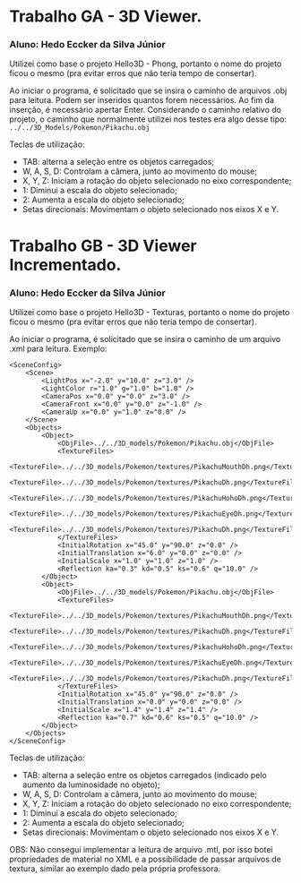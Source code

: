 # Trabalho GA - 3D Viewer.
### Aluno: Hedo Eccker da Silva Júnior

Utilizei como base o projeto Hello3D - Phong, portanto o nome do projeto ficou o mesmo (pra evitar erros que não teria tempo de consertar).

Ao iniciar o programa, é solicitado que se insira o caminho de arquivos .obj para leitura. Podem ser inseridos quantos forem necessários. Ao fim da inserção, é necessário apertar Enter. Considerando o caminho relativo do projeto, o caminho que normalmente utilizei nos testes era algo desse tipo:
`../../3D_Models/Pokemon/Pikachu.obj`

Teclas de utilização:
- TAB: alterna a seleção entre os objetos carregados;
- W, A, S, D: Controlam a câmera, junto ao movimento do mouse;
- X, Y, Z: Iniciam a rotação do objeto selecionado no eixo correspondente;
- 1: Diminui a escala do objeto selecionado;
- 2: Aumenta a escala do objeto selecionado;
- Setas direcionais: Movimentam o objeto selecionado nos eixos X e Y.

# Trabalho GB - 3D Viewer Incrementado.
### Aluno: Hedo Eccker da Silva Júnior

Utilizei como base o projeto Hello3D - Texturas, portanto o nome do projeto ficou o mesmo (pra evitar erros que não teria tempo de consertar).

Ao iniciar o programa, é solicitado que se insira o caminho de um arquivo .xml para leitura. Exemplo:
```
<SceneConfig>
    <Scene>
        <LightPos x="-2.0" y="10.0" z="3.0" />
        <LightColor r="1.0" g="1.0" b="1.0" />
        <CameraPos x="0.0" y="0.0" z="3.0" />
        <CameraFront x="0.0" y="0.0" z="-1.0" />
        <CameraUp x="0.0" y="1.0" z="0.0" />
    </Scene>
    <Objects>
        <Object>
            <ObjFile>../../3D_models/Pokemon/Pikachu.obj</ObjFile>
            <TextureFiles>
                <TextureFile>../../3D_models/Pokemon/textures/PikachuMouthDh.png</TextureFile>
                <TextureFile>../../3D_models/Pokemon/textures/PikachuDh.png</TextureFile>
                <TextureFile>../../3D_models/Pokemon/textures/PikachuHohoDh.png</TextureFile>
                <TextureFile>../../3D_models/Pokemon/textures/PikachuEyeDh.png</TextureFile>
                <TextureFile>../../3D_models/Pokemon/textures/PikachuDh.png</TextureFile>
            </TextureFiles>
            <InitialRotation x="45.0" y="90.0" z="0.0" />
            <InitialTranslation x="6.0" y="0.0" z="0.0" />
            <InitialScale x="1.0" y="1.0" z="1.0" />
            <Reflection ka="0.3" kd="0.5" ks="0.6" q="10.0" />
        </Object>
		<Object>
            <ObjFile>../../3D_models/Pokemon/Pikachu.obj</ObjFile>
            <TextureFiles>
                <TextureFile>../../3D_models/Pokemon/textures/PikachuMouthDh.png</TextureFile>
                <TextureFile>../../3D_models/Pokemon/textures/PikachuDh.png</TextureFile>
                <TextureFile>../../3D_models/Pokemon/textures/PikachuHohoDh.png</TextureFile>
                <TextureFile>../../3D_models/Pokemon/textures/PikachuEyeDh.png</TextureFile>
                <TextureFile>../../3D_models/Pokemon/textures/PikachuDh.png</TextureFile>
            </TextureFiles>
            <InitialRotation x="45.0" y="90.0" z="0.0" />
            <InitialTranslation x="0.0" y="0.0" z="0.0" />
            <InitialScale x="1.4" y="1.4" z="1.4" />
            <Reflection ka="0.7" kd="0.6" ks="0.5" q="10.0" />
        </Object>
    </Objects>
</SceneConfig>

```

Teclas de utilização:
- TAB: alterna a seleção entre os objetos carregados (indicado pelo aumento da luminosidade no objeto);
- W, A, S, D: Controlam a câmera, junto ao movimento do mouse;
- X, Y, Z: Iniciam a rotação do objeto selecionado no eixo correspondente;
- 1: Diminui a escala do objeto selecionado;
- 2: Aumenta a escala do objeto selecionado;
- Setas direcionais: Movimentam o objeto selecionado nos eixos X e Y.

OBS: Não consegui implementar a leitura de arquivo .mtl, por isso botei propriedades de material no XML e a possibilidade de passar arquivos de textura, similar ao exemplo dado pela própria professora.
